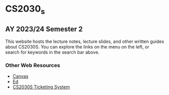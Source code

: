 # CS2030<sub>s</sub>
## AY 2023/24 Semester 2

This website hosts the lecture notes, lecture slides, and other written guides about CS2030S.
You can explore the links on the menu on the left, or search for keywords in the search bar above.

### Other Web Resources
- [Canvas](https://canvas.nus.edu.sg/courses/52799/)
- [Ed](https://edstem.org/us/courses/50692/discussion/)
- [CS2030S Ticketing System](https://mysoc.nus.edu.sg/app/cs2030s)

